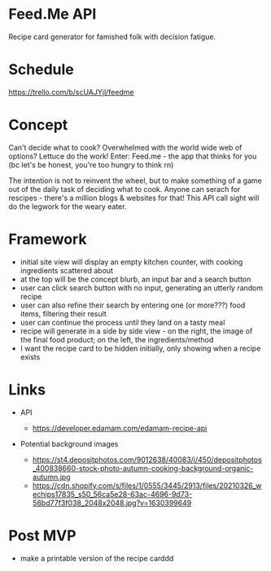 # Feed.Me API
Recipe card generator for famished folk with decision fatigue.

# Schedule 
https://trello.com/b/scUAJYjl/feedme

# Concept 
Can't decide what to cook? Overwhelmed with the world wide web of options? Lettuce do the work! Enter: Feed.me - the app that thinks for you (bc let's be honest, you're too hungry to think rn)

The intention is not to reinvent the wheel, but to make something of a game out of the daily task of deciding what to cook. Anyone can serach for rescipes - there's a million blogs & websites for that! This API call sight will do the legwork for the weary eater.
        
# Framework
- initial site view will display an empty kitchen counter, with cooking ingredients scattered about
- at the top will be the concept blurb, an input bar and a search button
- user can click search button with no input, generating an utterly random recipe
- user can also refine their search by entering one (or more???) food items, filtering their result
- user can continue the process until they land on a tasty meal
- recipe will generate in a side by side view - on the right, the image of the final food product; on the left, the ingredients/method
- I want the recipe card to be hidden initially, only showing when a recipe exists

# Links
- API
    - https://developer.edamam.com/edamam-recipe-api

- Potential background images
    - https://st4.depositphotos.com/9012638/40083/i/450/depositphotos_400838660-stock-photo-autumn-cooking-background-organic-autumn.jpg
    - https://cdn.shopify.com/s/files/1/0555/3445/2913/files/20210326_wechips17835_s50_56ca5e28-63ac-4696-9d73-56bd77f3f038_2048x2048.jpg?v=1630399649
    
# Post MVP
- make a printable version of the recipe carddd